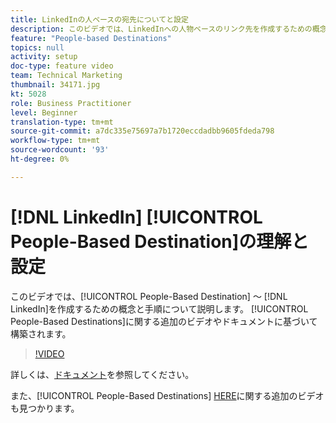 ```yaml
---
title: LinkedInの人ベースの宛先についてと設定
description: このビデオでは、LinkedInへの人物ベースのリンク先を作成するための概念と手順について説明します。 これは、人ベースの宛先に関する追加のビデオおよびドキュメントに基づいて構築されます。
feature: "People-based Destinations"
topics: null
activity: setup
doc-type: feature video
team: Technical Marketing
thumbnail: 34171.jpg
kt: 5028
role: Business Practitioner
level: Beginner
translation-type: tm+mt
source-git-commit: a7dc335e75697a7b1720eccdadbb9605fdeda798
workflow-type: tm+mt
source-wordcount: '93'
ht-degree: 0%

---
```



# [!DNL LinkedIn] [!UICONTROL People-Based Destination]の理解と設定

このビデオでは、[!UICONTROL People-Based Destination] ～ [!DNL LinkedIn]を作成するための概念と手順について説明します。 [!UICONTROL People-Based Destinations]に関する追加のビデオやドキュメントに基づいて構築されます。

>[!VIDEO](https://video.tv.adobe.com/v/34171/?quality=12)

詳しくは、[ドキュメント](https://docs.adobe.com/content/help/en/audience-manager/user-guide/features/destinations/people-based/people-based-destinations-overview.html)を参照してください。

また、[!UICONTROL People-Based Destinations] [HERE](https://adobe.ly/aamlearnpbd)に関する追加のビデオも見つかります。
